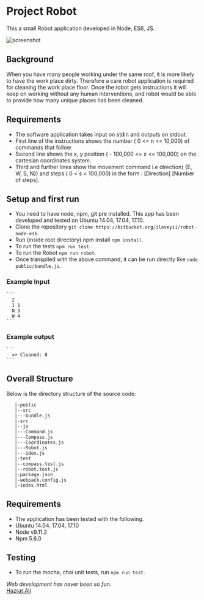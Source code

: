 Project Robot
=======
This a small Robot application developed in Node, ES6, JS. 

![screenshot](http://robot.softhem.se/screenshot.png) 

## Background
When you have many people working under the same roof, it is more likely to have the work place dirty. Therefore a care robot application is required for cleaning the work place floor.
Once the robot gets instructions it will keep on working without any human interventions, and robot would be able to provide how many unique places has been cleaned.

## Requirements
* The software application takes input on stdin and outputs on stdout.
* First line of the instructions shows the number ( 0 <= n <= 10,000) of commands that follow.
* Second line shows the x, y position ( - 100,000 <= x <= 100,000) on the cartesian coordinates system.
* Third and further lines show the movement command i.e direction( {E, W, S, N}) and steps ( 0 < s < 100,000) in the form : [Direction] [Number of steps].

## Setup and first run

  * You need to have node, npm, git pre installed. This app has been developed and tested on Ubuntu 14.04, 17.04, 17.10. 
  * Clone the repository `git clone https://bitbucket.org/iloveyii/robot-node-es6`.
  * Run (inside root directory) npm install `npm install`.
  * To run the tests `npm run test`.
  * To run the Robot `npm run robot`.
  * Once transpiled with the above command, it can be run directly like `node public/bundle.js`.
  
### Example Input
    ```
      2
      1 1
      N 3
      W 4
    ```
### Example output
    ```
      => Cleaned: 8
    ```
  
## Overall Structure

Below is the directory structure of the source code:

```
   |-public
   |--src
   |---bundle.js
   |-src
   |--js
   |---Command.js
   |---Compass.js
   |---Coordinates.js
   |---Robot.js
   |---idex.js
   |-test
   |--compass.test.js
   |--robot.test.js
   |-package.json
   |-webpack.config.js
   |-index.html
```

## Requirements
   * The application has been tested with the following.
   * Ubuntu 14.04, 17.04, 17.10
   * Node v9.11.2
   * Npm 5.6.0
   
## Testing
  * To run the mocha, chai unit tests, run `npm run test`.
  
  <i>Web development has never been so fun.</i>  
[Hazrat Ali](https://github.com/iloveyii) 
